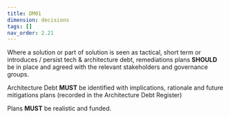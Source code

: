```yaml
---
title: DM01
dimension: decisions
tags: []
nav_order: 2.21
---
```


Where a solution or part of solution is seen as tactical, short term or introduces / persist tech & architecture debt, remediations plans **SHOULD** be in place and agreed with the relevant stakeholders and governance groups. 

Architecture Debt **MUST** be identified with implications, rationale and future mitigations plans (recorded in the Architecture Debt Register) 

Plans **MUST** be realistic and funded. 